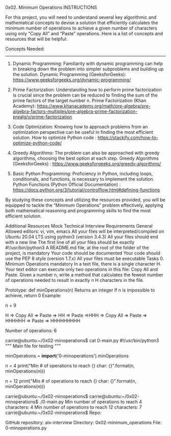 0x02. Minimum Operations INSTRUCTIONS

For this project, you will need to understand several key algorithmic and mathematical concepts to devise a solution that efficiently calculates the minimum number of operations to achieve a given number of characters using only “Copy All” and “Paste” operations. Here is a list of concepts and resources that will be helpful:

Concepts Needed:
*******************
1. Dynamic Programming:
Familiarity with dynamic programming can help in breaking down the problem into simpler subproblems and building up the solution.
Dynamic Programming (GeeksforGeeks): https://www.geeksforgeeks.org/dynamic-programming/

2. Prime Factorization:
Understanding how to perform prime factorization is crucial since the problem can be reduced to finding the sum of the prime factors of the target number n.
Prime Factorization (Khan Academy): https://www.khanacademy.org/math/pre-algebra/pre-algebra-factors-multiples/pre-algebra-prime-factorization-prealg/v/prime-factorization

3. Code Optimization:
Knowing how to approach problems from an optimization perspective can be useful in finding the most efficient solution.
How to optimize Python code : https://stackify.com/how-to-optimize-python-code/ 

4. Greedy Algorithms:
The problem can also be approached with greedy algorithms, choosing the best option at each step.
Greedy Algorithms (GeeksforGeeks) : https://www.geeksforgeeks.org/greedy-algorithms/ 

5. Basic Python Programming:
Proficiency in Python, including loops, conditionals, and functions, is necessary to implement the solution.
Python Functions (Python Official Documentation) : https://docs.python.org/3/tutorial/controlflow.html#defining-functions

By studying these concepts and utilizing the resources provided, you will be equipped to tackle the “Minimum Operations” problem effectively, applying both mathematical reasoning and programming skills to find the most efficient solution.

Additional Resources
Mock Technical Interview
Requirements
General
Allowed editors: vi, vim, emacs
All your files will be interpreted/compiled on Ubuntu 20.04 LTS using python3 (version 3.4.3)
All your files should end with a new line
The first line of all your files should be exactly #!/usr/bin/python3
A README.md file, at the root of the folder of the project, is mandatory
Your code should be documented
Your code should use the PEP 8 style (version 1.7.x)
All your files must be executable
Tasks
0. Minimum Operations
mandatory
In a text file, there is a single character H. Your text editor can execute only two operations in this file: Copy All and Paste. Given a number n, write a method that calculates the fewest number of operations needed to result in exactly n H characters in the file.

Prototype: def minOperations(n)
Returns an integer
If n is impossible to achieve, return 0
Example:

n = 9

H => Copy All => Paste => HH => Paste =>HHH => Copy All => Paste => HHHHHH => Paste => HHHHHHHHH

Number of operations: 6

carrie@ubuntu:~/0x02-minoperations$ cat 0-main.py
#!/usr/bin/python3
"""
Main file for testing
"""

minOperations = __import__('0-minoperations').minOperations

n = 4
print("Min # of operations to reach {} char: {}".format(n, minOperations(n)))

n = 12
print("Min # of operations to reach {} char: {}".format(n, minOperations(n)))

carrie@ubuntu:~/0x02-minoperations$
carrie@ubuntu:~/0x02-minoperations$ ./0-main.py
Min number of operations to reach 4 characters: 4
Min number of operations to reach 12 characters: 7
carrie@ubuntu:~/0x02-minoperations$
Repo:

GitHub repository: alx-interview
Directory: 0x02-minimum_operations
File: 0-minoperations.py
 

